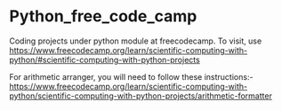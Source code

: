 # Python_free_code_camp
Coding projects under python module at freecodecamp.
To visit, use https://www.freecodecamp.org/learn/scientific-computing-with-python/#scientific-computing-with-python-projects

For arithmetic arranger, you will need to follow these instructions:-
https://www.freecodecamp.org/learn/scientific-computing-with-python/scientific-computing-with-python-projects/arithmetic-formatter

